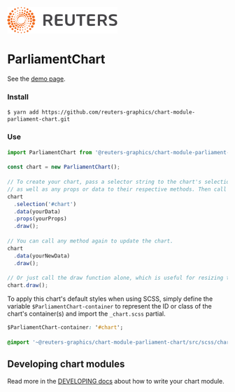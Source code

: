 ![](./badge.svg)

# ParliamentChart

See the [demo page](https://reuters-graphics.github.io/chart-module-parliament-chart/).

### Install

```
$ yarn add https://github.com/reuters-graphics/chart-module-parliament-chart.git
```

### Use

```javascript
import ParliamentChart from '@reuters-graphics/chart-module-parliament-chart';

const chart = new ParliamentChart();

// To create your chart, pass a selector string to the chart's selection method,
// as well as any props or data to their respective methods. Then call draw.
chart
  .selection('#chart')
  .data(yourData)
  .props(yourProps)
  .draw();

// You can call any method again to update the chart.
chart
  .data(yourNewData)
  .draw();

// Or just call the draw function alone, which is useful for resizing the chart.
chart.draw();
```

To apply this chart's default styles when using SCSS, simply define the variable `$ParliamentChart-container` to represent the ID or class of the chart's container(s) and import the `_chart.scss` partial.

```CSS
$ParliamentChart-container: '#chart';

@import '~@reuters-graphics/chart-module-parliament-chart/src/scss/chart';
```

## Developing chart modules

Read more in the [DEVELOPING docs](./DEVELOPING.md) about how to write your chart module.